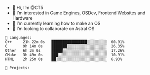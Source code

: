 - 👋 Hi, I’m @CT5
- 👀 I’m interested in Game Engines, OSDev, Frontend Websites and Hardware
- 🌱 I’m currently learning how to make an OS
- 💞️ I’m looking to collaborate on Astral OS

```text
💾 Languages:
C++     21h 22m 0s   ████████████████░░░░░░░░░  60.91%
C       9h 14m 0s    ███████░░░░░░░░░░░░░░░░░░  26.35%
Other   6h 3m 0s     █████░░░░░░░░░░░░░░░░░░░░  17.26%
CMake   3h 49m 0s    ███░░░░░░░░░░░░░░░░░░░░░░  10.91%
HTML    2h 25m 0s    ██░░░░░░░░░░░░░░░░░░░░░░░  6.93%

💼 Projects:
```
<!---
Cherrytree56567/Cherrytree56567 is a ✨ special ✨ repository because its `README.md` (this file) appears on your GitHub profile.
You can click the Preview link to take a look at your changes. 
--->

